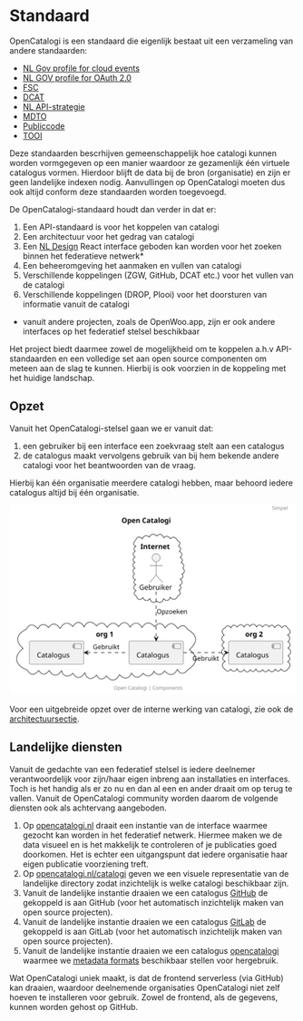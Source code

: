 # Standaard

OpenCatalogi is een standaard die eigenlijk bestaat uit een verzameling van andere standaarden:

- [NL Gov profile for cloud events](https://www.logius.nl/domeinen/gegevensuitwisseling/nl-gov-profile-cloudevents)
- [NL GOV profile for OAuth 2.0](https://www.forumstandaardisatie.nl/open-standaarden/nl-gov-assurance-profile-oauth-20)
- [FSC](https://vng.nl/projecten/federatieve-service-connectiviteit-fsc)
- [DCAT](https://www.forumstandaardisatie.nl/open-standaarden/dcat)
- [NL API-strategie](https://docs.geostandaarden.nl/api/API-Strategie/)
- [MDTO](https://www.nationaalarchief.nl/archiveren/mdto)
- [Publiccode](https://publiccode.eu/nl/)
- [TOOI](https://standaarden.overheid.nl/tooi)

Deze standaarden bescrhijven gemeenschappelijk hoe catalogi kunnen worden vormgegeven op een manier waardoor ze gezamenlijk één virtuele catalogus vormen. Hierdoor blijft de data bij de bron (organisatie) en zijn er geen landelijke indexen nodig. Aanvullingen op OpenCatalogi moeten dus ook altijd conform deze standaarden worden toegevoegd.

De OpenCatalogi-standaard houdt dan verder in dat er:

1. Een API-standaard is voor het koppelen van catalogi
2. Een architectuur voor het gedrag van catalogi
3. Een [NL Design](https://nldesignsystem.nl/) React interface geboden kan worden voor het zoeken binnen het federatieve netwerk*
4. Een beheeromgeving het aanmaken en vullen van catalogi
5. Verschillende koppelingen (ZGW, GitHub, DCAT etc.) voor het vullen van de catalogi
6. Verschillende koppelingen (DROP, Plooi) voor het doorsturen van informatie vanuit de catalogi

- vanuit andere projecten, zoals de OpenWoo.app, zijn er ook andere interfaces op het federatief stelsel beschikbaar

Het project biedt daarmee zowel de mogelijkheid om te koppelen a.h.v API-standaarden en een volledige set aan open source componenten om meteen aan de slag te kunnen. Hierbij is ook voorzien in de koppeling met het huidige landschap.

## Opzet

Vanuit het OpenCatalogi-stelsel gaan we er vanuit dat:

1. een gebruiker bij een interface een zoekvraag stelt aan een catalogus
2. de catalogus maakt vervolgens gebruik van bij hem bekende andere catalogi voor het beantwoorden van de vraag.

Hierbij kan één organisatie meerdere catalogi hebben, maar behoord iedere catalogus altijd bij één organisatie.

![UML Diagram van OpenCatalogi](https://raw.githubusercontent.com/OpenCatalogi/.github/main/docs/handleidingen/components_simple.svg "UML Diagram van OpenCatalogi")

Voor een uitgebreide opzet over de interne werking van catalogi, zie ook de [architectuursectie](/docs/handleidingen/Architectuur.md).

## Landelijke diensten

Vanuit de gedachte van een federatief stelsel is iedere deelnemer verantwoordelijk voor zijn/haar eigen inbreng aan installaties en interfaces. Toch is het handig als er zo nu en dan al een en ander draait om op terug te vallen. Vanuit de OpenCatalogi community worden daarom de volgende diensten ook als achtervang aangeboden.

1. Op [opencatalogi.nl](https://opencatalogi.nl/) draait een instantie van de interface waarmee gezocht kan worden in het federatief netwerk. Hiermee maken we de data visueel en is het makkelijk te controleren of je publicaties goed doorkomen. Het is echter een uitgangspunt dat iedere organisatie haar eigen publicatie voorziening treft.
2. Op [opencatalogi.nl/catalogi](https://opencatalogi.nl/catalogi) geven we een visuele representatie van de landelijke directory zodat inzichtelijk is welke catalogi beschikbaar zijn.
3. Vanuit de landelijke instantie draaien we een catalogus [GitHub](https://Github.com) de gekoppeld is aan GitHub (voor het automatisch inzichtelijk maken van open source projecten).
4. Vanuit de landelijke instantie draaien we een catalogus [GitLab](https://gitlab.com) de gekoppeld is aan GitLab (voor het automatisch inzichtelijk maken van open source projecten).
4. Vanuit de landelijke instantie draaien we een catalogus [opencatalogi](https://opencatalogi.nl) waarmee we [metadata formats]() beschikbaar stellen voor hergebruik.

Wat OpenCatalogi uniek maakt, is dat de frontend serverless (via GitHub) kan draaien, waardoor deelnemende organisaties OpenCatalogi niet zelf hoeven te installeren voor gebruik. Zowel de frontend, als de gegevens, kunnen worden gehost op GitHub.
